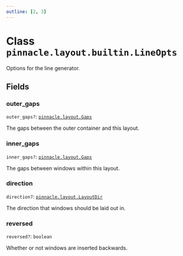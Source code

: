 ```yaml
---
outline: [2, 3]
---
```


# Class `pinnacle.layout.builtin.LineOpts`


Options for the line generator.

## Fields

### outer_gaps <Badge type="danger" text="nullable" />

`outer_gaps?`: <code><a href="/lua-reference/0.1.0-beta.1/aliases/pinnacle.layout.Gaps">pinnacle.layout.Gaps</a></code>

The gaps between the outer container and this layout.

### inner_gaps <Badge type="danger" text="nullable" />

`inner_gaps?`: <code><a href="/lua-reference/0.1.0-beta.1/aliases/pinnacle.layout.Gaps">pinnacle.layout.Gaps</a></code>

The gaps between windows within this layout.

### direction <Badge type="danger" text="nullable" />

`direction?`: <code><a href="/lua-reference/0.1.0-beta.1/aliases/pinnacle.layout.LayoutDir">pinnacle.layout.LayoutDir</a></code>

The direction that windows should be laid out in.

### reversed <Badge type="danger" text="nullable" />

`reversed?`: <code>boolean</code>

Whether or not windows are inserted backwards.


